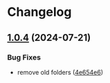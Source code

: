 # Changelog

## [1.0.4](https://github.com/cedricziel/ha-addons/compare/loki-v1.0.3...loki-1.0.4) (2024-07-21)


### Bug Fixes

* remove old folders ([4e654e6](https://github.com/cedricziel/ha-addons/commit/4e654e60c422c544a64d488fbf0a537ba780dfd1))